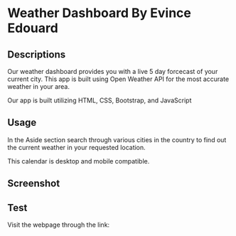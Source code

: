 # Weather Dashboard By Evince Edouard

## Descriptions

Our weather dashboard provides you with a live 5 day forcecast of your current city. This app is built using Open Weather API for the most accurate weather in your area.

Our app is built utilizing HTML, CSS, Bootstrap, and JavaScript

## Usage

In the Aside section search through various cities in the country to find out the current weather in your requested location. 

This calendar is desktop and mobile compatible.

## Screenshot

## Test

Visit the webpage through the link:
